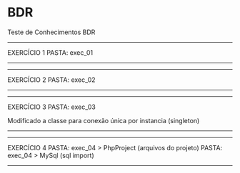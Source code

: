# BDR
Teste de Conhecimentos BDR

**************************************************************************************
EXERCÍCIO 1 
PASTA: exec_01
**************************************************************************************

**************************************************************************************
EXERCÍCIO 2 
PASTA: exec_02
**************************************************************************************

**************************************************************************************
EXERCÍCIO 3 
PASTA: exec_03

Modificado a classe para conexão única por instancia (singleton)
**************************************************************************************

**************************************************************************************
EXERCÍCIO 4 
PASTA: exec_04 > PhpProject (arquivos do projeto)
PASTA: exec_04 > MySql (sql import)
**************************************************************************************
